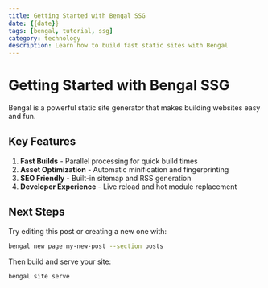 ```yaml
---
title: Getting Started with Bengal SSG
date: {{date}}
tags: [bengal, tutorial, ssg]
category: technology
description: Learn how to build fast static sites with Bengal
---
```


# Getting Started with Bengal SSG

Bengal is a powerful static site generator that makes building websites easy and fun.

## Key Features

1. **Fast Builds** - Parallel processing for quick build times
2. **Asset Optimization** - Automatic minification and fingerprinting
3. **SEO Friendly** - Built-in sitemap and RSS generation
4. **Developer Experience** - Live reload and hot module replacement

## Next Steps

Try editing this post or creating a new one with:

```bash
bengal new page my-new-post --section posts
```

Then build and serve your site:

```bash
bengal site serve
```
